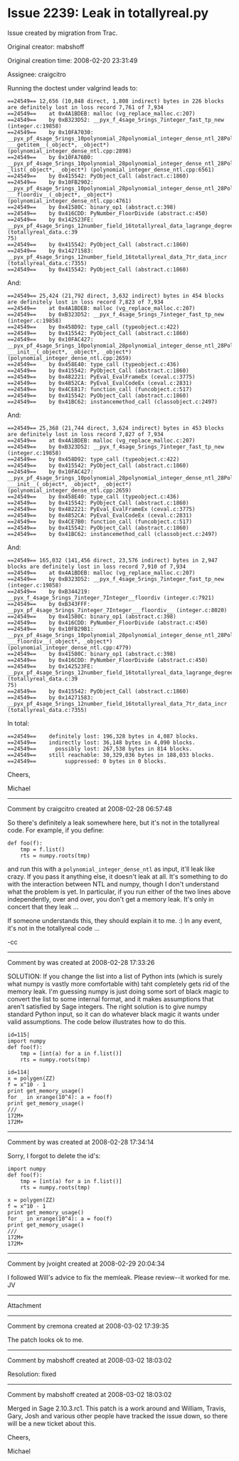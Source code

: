# Issue 2239: Leak in totallyreal.py

Issue created by migration from Trac.

Original creator: mabshoff

Original creation time: 2008-02-20 23:31:49

Assignee: craigcitro

Running the doctest under valgrind leads to:

```
==24549== 12,656 (10,848 direct, 1,808 indirect) bytes in 226 blocks are definitely lost in loss record 7,761 of 7,934
==24549==    at 0x4A1BDEB: malloc (vg_replace_malloc.c:207)
==24549==    by 0xB323D52: __pyx_f_4sage_5rings_7integer_fast_tp_new (integer.c:19858)
==24549==    by 0x10FA7030: __pyx_pf_4sage_5rings_10polynomial_28polynomial_integer_dense_ntl_28Polynomial_integer_dense_ntl
___getitem__(_object*, _object*) (polynomial_integer_dense_ntl.cpp:2898)
==24549==    by 0x10FA76B0: __pyx_pf_4sage_5rings_10polynomial_28polynomial_integer_dense_ntl_28Polynomial_integer_dense_ntl
_list(_object*, _object*) (polynomial_integer_dense_ntl.cpp:6561)
==24549==    by 0x415542: PyObject_Call (abstract.c:1860)
==24549==    by 0x10FB2902: __pyx_pf_4sage_5rings_10polynomial_28polynomial_integer_dense_ntl_28Polynomial_integer_dense_ntl
___floordiv__(_object*, _object*) (polynomial_integer_dense_ntl.cpp:4761)
==24549==    by 0x41580C: binary_op1 (abstract.c:398)
==24549==    by 0x416CDD: PyNumber_FloorDivide (abstract.c:450)
==24549==    by 0x142523FE: __pyx_pf_4sage_5rings_12number_field_16totallyreal_data_lagrange_degree_3 (totallyreal_data.c:39
75)
==24549==    by 0x415542: PyObject_Call (abstract.c:1860)
==24549==    by 0x14271583: __pyx_pf_4sage_5rings_12number_field_16totallyreal_data_7tr_data_incr (totallyreal_data.c:7355)
==24549==    by 0x415542: PyObject_Call (abstract.c:1860)
```

And:

```
==24549== 25,424 (21,792 direct, 3,632 indirect) bytes in 454 blocks are definitely lost in loss record 7,823 of 7,934
==24549==    at 0x4A1BDEB: malloc (vg_replace_malloc.c:207)
==24549==    by 0xB323D52: __pyx_f_4sage_5rings_7integer_fast_tp_new (integer.c:19858)
==24549==    by 0x458D92: type_call (typeobject.c:422)
==24549==    by 0x415542: PyObject_Call (abstract.c:1860)
==24549==    by 0x10FAC427: __pyx_pf_4sage_5rings_10polynomial_28polynomial_integer_dense_ntl_28Polynomial_integer_dense_ntl
___init__(_object*, _object*, _object*) (polynomial_integer_dense_ntl.cpp:2659)
==24549==    by 0x458E40: type_call (typeobject.c:436)
==24549==    by 0x415542: PyObject_Call (abstract.c:1860)
==24549==    by 0x482221: PyEval_EvalFrameEx (ceval.c:3775)
==24549==    by 0x4852CA: PyEval_EvalCodeEx (ceval.c:2831)
==24549==    by 0x4CE817: function_call (funcobject.c:517)
==24549==    by 0x415542: PyObject_Call (abstract.c:1860)
==24549==    by 0x41BC62: instancemethod_call (classobject.c:2497)
```

And:

```
==24549== 25,368 (21,744 direct, 3,624 indirect) bytes in 453 blocks are definitely lost in loss record 7,827 of 7,934
==24549==    at 0x4A1BDEB: malloc (vg_replace_malloc.c:207)
==24549==    by 0xB323D52: __pyx_f_4sage_5rings_7integer_fast_tp_new (integer.c:19858)
==24549==    by 0x458D92: type_call (typeobject.c:422)
==24549==    by 0x415542: PyObject_Call (abstract.c:1860)
==24549==    by 0x10FAC427: __pyx_pf_4sage_5rings_10polynomial_28polynomial_integer_dense_ntl_28Polynomial_integer_dense_ntl
___init__(_object*, _object*, _object*) (polynomial_integer_dense_ntl.cpp:2659)
==24549==    by 0x458E40: type_call (typeobject.c:436)
==24549==    by 0x415542: PyObject_Call (abstract.c:1860)
==24549==    by 0x482221: PyEval_EvalFrameEx (ceval.c:3775)
==24549==    by 0x4852CA: PyEval_EvalCodeEx (ceval.c:2831)
==24549==    by 0x4CE7B0: function_call (funcobject.c:517)
==24549==    by 0x415542: PyObject_Call (abstract.c:1860)
==24549==    by 0x41BC62: instancemethod_call (classobject.c:2497)
```

And:

```
==24549== 165,032 (141,456 direct, 23,576 indirect) bytes in 2,947 blocks are definitely lost in loss record 7,910 of 7,934
==24549==    at 0x4A1BDEB: malloc (vg_replace_malloc.c:207)
==24549==    by 0xB323D52: __pyx_f_4sage_5rings_7integer_fast_tp_new (integer.c:19858)
==24549==    by 0xB344219: __pyx_f_4sage_5rings_7integer_7Integer__floordiv (integer.c:7921)
==24549==    by 0xB343FFF: __pyx_pf_4sage_5rings_7integer_7Integer___floordiv__ (integer.c:8020)
==24549==    by 0x41580C: binary_op1 (abstract.c:398)
==24549==    by 0x416CDD: PyNumber_FloorDivide (abstract.c:450)
==24549==    by 0x10FB29B1: __pyx_pf_4sage_5rings_10polynomial_28polynomial_integer_dense_ntl_28Polynomial_integer_dense_ntl
___floordiv__(_object*, _object*) (polynomial_integer_dense_ntl.cpp:4779)
==24549==    by 0x41580C: binary_op1 (abstract.c:398)
==24549==    by 0x416CDD: PyNumber_FloorDivide (abstract.c:450)
==24549==    by 0x142523FE: __pyx_pf_4sage_5rings_12number_field_16totallyreal_data_lagrange_degree_3 (totallyreal_data.c:39
75)
==24549==    by 0x415542: PyObject_Call (abstract.c:1860)
==24549==    by 0x14271583: __pyx_pf_4sage_5rings_12number_field_16totallyreal_data_7tr_data_incr (totallyreal_data.c:7355)
```

In total:

```
==24549==    definitely lost: 196,328 bytes in 4,087 blocks.
==24549==    indirectly lost: 36,148 bytes in 4,090 blocks.
==24549==      possibly lost: 267,538 bytes in 814 blocks.
==24549==    still reachable: 30,329,036 bytes in 188,033 blocks.
==24549==         suppressed: 0 bytes in 0 blocks.
```


Cheers,

Michael


---

Comment by craigcitro created at 2008-02-28 06:57:48

So there's definitely a leak somewhere here, but it's not in the totallyreal code. For example, if you define:


```
def foo(f):
    tmp = f.list()
    rts = numpy.roots(tmp)
```


and run this with a `polynomial_integer_dense_ntl` as input, it'll leak like crazy. If you pass it anything else, it doesn't leak at all. It's something to do with the interaction between NTL and numpy, though I don't understand what the problem is yet. In particular, if you run either of the two lines above independently, over and over, you don't get a memory leak. It's only in concert that they leak ...

If someone understands this, they should explain it to me. :) In any event, it's not in the totallyreal code ...

-cc


---

Comment by was created at 2008-02-28 17:33:26

SOLUTION: If you change the list into a list of Python ints (which is surely what numpy is vastly more comfortable with) taht completely gets rid of the memory leak.  I'm guessing numpy is just doing some sort of black magic to convert the list to some internal format, and it makes assumptions that aren't satisfied by Sage integers.  The right solution is to give numpy standard Python input, so it can do whatever black magic it wants under valid assumptions.  The code below illustrates how to do this.



```
id=115|
import numpy
def foo(f):
    tmp = [int(a) for a in f.list()]
    rts = numpy.roots(tmp)
```



```
id=114|
x = polygen(ZZ)
f = x^10 - 1
print get_memory_usage()
for _ in xrange(10^4): a = foo(f)
print get_memory_usage()
///
172M+
172M+
```



---

Comment by was created at 2008-02-28 17:34:14

Sorry, I forgot to delete the id's:


```
import numpy
def foo(f):
    tmp = [int(a) for a in f.list()]
    rts = numpy.roots(tmp)
```



```
x = polygen(ZZ)
f = x^10 - 1
print get_memory_usage()
for _ in xrange(10^4): a = foo(f)
print get_memory_usage()
///
172M+
172M+
```



---

Comment by jvoight created at 2008-02-29 20:04:34

I followed Will's advice to fix the memleak.  Please review--it worked for me.  JV


---

Attachment


---

Comment by cremona created at 2008-03-02 17:39:35

The patch looks ok to me.


---

Comment by mabshoff created at 2008-03-02 18:03:02

Resolution: fixed


---

Comment by mabshoff created at 2008-03-02 18:03:02

Merged in Sage 2.10.3.rc1. This patch is a work around and William, Travis, Gary, Josh and various other people have tracked the issue down, so there will be a new ticket about this.

Cheers,

Michael
